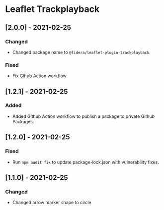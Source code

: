 # Leaflet Trackplayback

## [2.0.0] - 2021-02-25

### Changed

- Changed package name to `@fidera/leaflet-plugin-trackplayback`.

### Fixed
- Fix Gihub Action workflow.

## [1.2.1] - 2021-02-25

### Added

- Added Github Action workflow to publish a package to private Github Packages.

## [1.2.0] - 2021-02-25

### Fixed

- Run `npm audit fix` to update package-lock.json with vulnerability fixes.

## [1.1.0] - 2021-02-25

### Changed

- Changed arrow marker shape to circle
